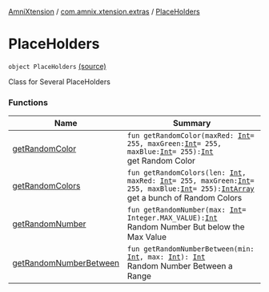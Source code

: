 [AmniXtension](../../index.md) / [com.amnix.xtension.extras](../index.md) / [PlaceHolders](./index.md)

# PlaceHolders

`object PlaceHolders` [(source)](https://github.com/AmniX/AmniXTension/tree/master/AmniXtension/src/main/java/com/amnix/xtension/extras/PlaceHolders.kt#L9)

Class for Several PlaceHolders

### Functions

| Name | Summary |
|---|---|
| [getRandomColor](get-random-color.md) | `fun getRandomColor(maxRed: `[`Int`](https://kotlinlang.org/api/latest/jvm/stdlib/kotlin/-int/index.html)` = 255, maxGreen: `[`Int`](https://kotlinlang.org/api/latest/jvm/stdlib/kotlin/-int/index.html)` = 255, maxBlue: `[`Int`](https://kotlinlang.org/api/latest/jvm/stdlib/kotlin/-int/index.html)` = 255): `[`Int`](https://kotlinlang.org/api/latest/jvm/stdlib/kotlin/-int/index.html)<br>get Random Color |
| [getRandomColors](get-random-colors.md) | `fun getRandomColors(len: `[`Int`](https://kotlinlang.org/api/latest/jvm/stdlib/kotlin/-int/index.html)`, maxRed: `[`Int`](https://kotlinlang.org/api/latest/jvm/stdlib/kotlin/-int/index.html)` = 255, maxGreen: `[`Int`](https://kotlinlang.org/api/latest/jvm/stdlib/kotlin/-int/index.html)` = 255, maxBlue: `[`Int`](https://kotlinlang.org/api/latest/jvm/stdlib/kotlin/-int/index.html)` = 255): `[`IntArray`](https://kotlinlang.org/api/latest/jvm/stdlib/kotlin/-int-array/index.html)<br>get a bunch of Random Colors |
| [getRandomNumber](get-random-number.md) | `fun getRandomNumber(max: `[`Int`](https://kotlinlang.org/api/latest/jvm/stdlib/kotlin/-int/index.html)` = Integer.MAX_VALUE): `[`Int`](https://kotlinlang.org/api/latest/jvm/stdlib/kotlin/-int/index.html)<br>Random Number But below the Max Value |
| [getRandomNumberBetween](get-random-number-between.md) | `fun getRandomNumberBetween(min: `[`Int`](https://kotlinlang.org/api/latest/jvm/stdlib/kotlin/-int/index.html)`, max: `[`Int`](https://kotlinlang.org/api/latest/jvm/stdlib/kotlin/-int/index.html)`): `[`Int`](https://kotlinlang.org/api/latest/jvm/stdlib/kotlin/-int/index.html)<br>Random Number Between a Range |
